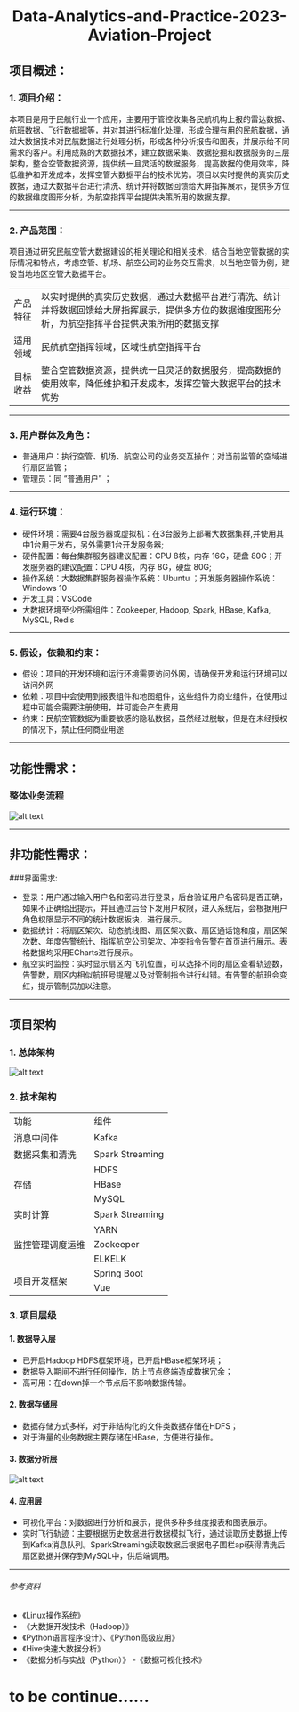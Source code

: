 # <center>Data-Analytics-and-Practice-2023-Aviation-Project<center>
## 项目概述：
### 1. 项目介绍：  
本项目是用于民航行业一个应用，主要用于管控收集各民航机构上报的雷达数据、航班数据、飞行数据据等，并对其进行标准化处理，形成合理有用的民航数据，通过大数据技术对民航数据进行处理分析，形成各种分析报告和图表，并展示给不同需求的客户。利用成熟的大数据技术，建立数据采集、数据挖掘和数据服务的三层架构，整合空管数据资源，提供统一且灵活的数据服务，提高数据的使用效率，降低维护和开发成本，发挥空管大数据平台的技术优势。项目以实时提供的真实历史数据，通过大数据平台进行清洗、统计并将数据回馈给大屏指挥展示，提供多方位的数据维度图形分析，为航空指挥平台提供决策所用的数据支撑。

---

### 2. 产品范围：
项目通过研究民航空管大数据建设的相关理论和相关技术，结合当地空管数据的实际情况和特点，考虑空管、机场、航空公司的业务交互需求，以当地空管为例，建设当地地区空管大数据平台。
<table>
    <tr>
        <td>产品特征</td> 
        <td>以实时提供的真实历史数据，通过大数据平台进行清洗、统计并将数据回馈给大屏指挥展示，提供多方位的数据维度图形分析，为航空指挥平台提供决策所用的数据支撑</td> 
   </tr>
    <tr>
  		<td>适用领域</td> 
        <td>民航航空指挥领域，区域性航空指挥平台</td> 
    </tr>
    <tr>
        <td>目标收益</td> 
        <td>整合空管数据资源，提供统一且灵活的数据服务，提高数据的使用效率，降低维护和开发成本，发挥空管大数据平台的技术优势</td> 
    </tr>
</table>


---

### 3. 用户群体及角色：
- 普通用户：执行空管、机场、航空公司的业务交互操作；对当前监管的空域进行扇区监管；
- 管理员：同 “普通用户” ；

---

### 4. 运行环境： 
- 硬件环境：需要4台服务器或虚拟机：在3台服务上部署大数据集群,并使用其中1台用于发布，另外需要1台开发服务器;
- 硬件配置：每台集群服务器建议配置：CPU 8核，内存 16G，硬盘 80G；开发服务器的建议配置：CPU 4核，内存 8G，硬盘 80G;
- 操作系统：大数据集群服务器操作系统：Ubuntu ；开发服务器操作系统：Windows 10 
- 开发工具：VSCode
- 大数据环境至少所需组件：Zookeeper, Hadoop, Spark, HBase, Kafka, MySQL, Redis

---

### 5. 假设，依赖和约束：
- 假设：项目的开发环境和运行环境需要访问外网，请确保开发和运行环境可以访问外网
- 依赖：项目中会使用到报表组件和地图组件，这些组件为商业组件，在使用过程中可能会需要注册使用，并可能会产生费用
- 约束：民航空管数据为重要敏感的隐私数据，虽然经过脱敏，但是在未经授权的情况下，禁止任何商业用途

---

## 功能性需求：
### 整体业务流程
![alt text](./流程.png)

---

## 非功能性需求：
###界面需求:
- 登录：用户通过输入用户名和密码进行登录，后台验证用户名密码是否正确，如果不正确给出提示，并且通过后台下发用户权限，进入系统后，会根据用户角色权限显示不同的统计数据板块，进行展示。
- 数据统计：将扇区架次、动态航线图、扇区架次数、扇区通话饱和度，扇区架次数、年度告警统计、指挥航空公司架次、冲突指令告警在首页进行展示。表格数据均采用ECharts进行展示。
- 航空实时监控：实时显示扇区内飞机位置，可以选择不同的扇区查看轨迹数，告警数，扇区内相似航班号提醒以及对管制指令进行纠错。有告警的航班会变红，提示管制员加以注意。

---

## 项目架构
### 1. 总体架构
![alt text](./Architecture.jpg)
### 2. 技术架构
<table>
    <tr>
        <td>功能</td> 
        <td>组件</td> 
    </tr>
    <tr>
        <td>消息中间件</td> 
        <td>Kafka</td> 
    </tr>
    <tr>
        <td>数据采集和清洗</td> 
        <td>Spark Streaming</td> 
    </tr>
    <tr>
        <td rowspan="3">存储</td>    
        <td >HDFS</td>
    </tr>
    <tr>
        <td >HBase</td>  
    </tr>
    <tr>
        <td >MySQL</td>  
    </tr>
    <tr>
        <td>实时计算</td> 
        <td>Spark Streaming</td> 
    </tr>
    <tr>
        <td rowspan="3">监控管理调度运维</td>    
        <td >YARN</td>
    </tr>
    <tr>
        <td >Zookeeper</td>  
    </tr>
    <tr>
        <td >ELKELK</td>  
    </tr>
    <tr>
        <td rowspan="2">项目开发框架</td>    
        <td >Spring Boot</td>
    </tr>
    <tr>
        <td >Vue</td>  
    </tr>
</table>

### 3. 项目层级
#### 1. 数据导入层
- 已开启Hadoop HDFS框架环境，已开启HBase框架环境；
- 数据导入期间不进行任何操作，防止节点终端造成数据冗余；
- 高可用：在down掉一个节点后不影响数据传输。
#### 2. 数据存储层
- 数据存储方式多样，对于非结构化的文件类数据存储在HDFS；
- 对于海量的业务数据主要存储在HBase，方便进行操作。
#### 3. 数据分析层
![alt text](./数据分析.png)
#### 4. 应用层
- 可视化平台：对数据进行分析和展示，提供多种多维度报表和图表展示。
- 实时飞行轨迹：主要根据历史数据进行数据模拟飞行，通过读取历史数据上传到Kafka消息队列。SparkStreaming读取数据后根据电子围栏api获得清洗后扇区数据并保存到MySQL中，供后端调用。







---
###### 参考资料
- 《Linux操作系统》
- 《大数据开发技术（Hadoop）》
- 《Python语言程序设计》、《Python高级应用》
- 《Hive快速大数据分析》
- 《数据分析与实战（Python）》
-《数据可视化技术》
# to be continue......